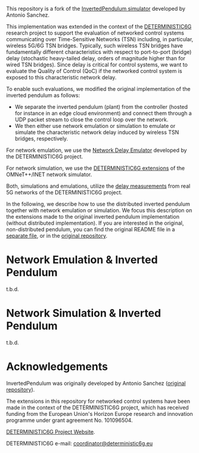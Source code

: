 This repository is a fork of the [InvertedPendulum simulator](https://github.com/jasleon/Inverted-Pendulum) developed by Antonio Sanchez.

This implementation was extended in the context of the [DETERMINISTIC6G](https://deterministic6g.eu/) research project to support the evaluation of networked control systems communicating over Time-Sensitive Networks (TSN) including, in particular, wireless 5G/6G TSN bridges.
Typically, such wireless TSN bridges have fundamentally different characteristics with respect to port-to-port (bridge) delay (stochastic heavy-tailed delay, orders of magnitude higher than for wired TSN bridges). 
Since delay is critical for control systems, we want to evaluate the Quality of Control (QoC) if the networked control system is exposed to this characteristic network delay.

To enable such evaluations, we modified the original implementation of the inverted pendulum as follows:

* We separate the inverted pendulum (plant) from the controller (hosted for instance in an edge cloud environment) and connect them through a UDP packet stream to close the control loop over the network. 
* We then either use network emulation or simulation to emulate or simulate the characteristic network delay induced by wireless TSN bridges, respectively. 

For network emulation, we use the [Network Delay Emulator](https://github.com/DETERMINISTIC6G/NetworkDelayEmulator) developed by the DETERMINISTIC6G project.

For network simulation, we use the [DETERMINISTIC6G extensions](https://github.com/DETERMINISTIC6G/deterministic6g) of the OMNeT++/INET network simulator. 

Both, simulations and emulations, utilize the [delay measurements](https://github.com/DETERMINISTIC6G/deterministic6g_data) from real 5G networks of the DETERMINISTIC6G project.  

In the following, we describe how to use the distributed inverted pendulum together with network emulation or simulation.
We focus this description on the extensions made to the original inverted pendulum implementation (without distributed implementation).
If you are interested in the original, non-distributed pendulum, you can find the original README file in a [separate file](), or in the [original repository](https://github.com/jasleon/Inverted-Pendulum).

# Network Emulation & Inverted Pendulum

t.b.d.

# Network Simulation & Inverted Pendulum

t.b.d.

# Acknowledgements

InvertedPendulum was originally developed by Antonio Sanchez ([original repository](https://github.com/jasleon/Inverted-Pendulum)).

The extensions in this repository for networked control systems have been made in the context of the DETERMINISTIC6G project, which has received funding from the European Union's Horizon Europe research and innovation programme under grant agreement No. 101096504.

[DETERMINISTIC6G Project Website](https://deterministic6g.eu/).

DETERMINISTIC6G e-mail: coordinator@deterministic6g.eu
